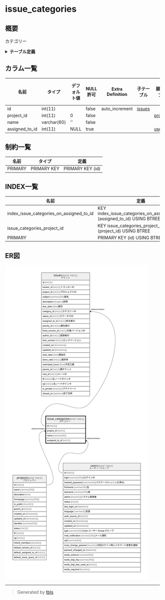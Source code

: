 # issue_categories

## 概要

カテゴリー

<details>
<summary><strong>テーブル定義</strong></summary>

```sql
CREATE TABLE `issue_categories` (
  `id` int(11) NOT NULL AUTO_INCREMENT,
  `project_id` int(11) NOT NULL DEFAULT 0,
  `name` varchar(60) NOT NULL DEFAULT '',
  `assigned_to_id` int(11) DEFAULT NULL,
  PRIMARY KEY (`id`),
  KEY `issue_categories_project_id` (`project_id`),
  KEY `index_issue_categories_on_assigned_to_id` (`assigned_to_id`)
) ENGINE=InnoDB DEFAULT CHARSET=utf8mb4 COLLATE=utf8mb4_general_ci
```

</details>

## カラム一覧

| 名前             | タイプ         | デフォルト値       | NULL許可   | Extra Definition | 子テーブル               | 親テーブル                   | コメント     |
| -------------- | ----------- | ------------ | -------- | ---------------- | ------------------- | ----------------------- | -------- |
| id             | int(11)     |              | false    | auto_increment   | [issues](issues.md) |                         |          |
| project_id     | int(11)     | 0            | false    |                  |                     | [projects](projects.md) |          |
| name           | varchar(60) | ''           | false    |                  |                     |                         |          |
| assigned_to_id | int(11)     | NULL         | true     |                  |                     | [users](users.md)       |          |

## 制約一覧

| 名前      | タイプ         | 定義               |
| ------- | ----------- | ---------------- |
| PRIMARY | PRIMARY KEY | PRIMARY KEY (id) |

## INDEX一覧

| 名前                                       | 定義                                                                        |
| ---------------------------------------- | ------------------------------------------------------------------------- |
| index_issue_categories_on_assigned_to_id | KEY index_issue_categories_on_assigned_to_id (assigned_to_id) USING BTREE |
| issue_categories_project_id              | KEY issue_categories_project_id (project_id) USING BTREE                  |
| PRIMARY                                  | PRIMARY KEY (id) USING BTREE                                              |

## ER図

![er](issue_categories.svg)

---

> Generated by [tbls](https://github.com/k1LoW/tbls)
